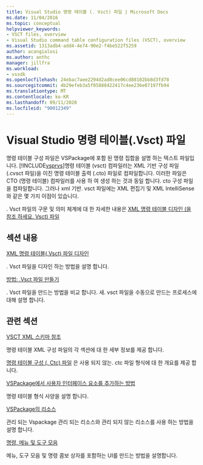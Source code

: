 ```yaml
---
title: Visual Studio 명령 테이블 (. Vsct) 파일 | Microsoft Docs
ms.date: 11/04/2016
ms.topic: conceptual
helpviewer_keywords:
- VSCT files, overview
- Visual Studio command table configuration files (VSCT), overview
ms.assetid: 1313adb4-add4-4e74-90e2-f4be522f5259
author: acangialosi
ms.author: anthc
manager: jillfra
ms.workload:
- vssdk
ms.openlocfilehash: 24ebac7aee2294d2ad8cee06cd88102bb8d3fd78
ms.sourcegitcommit: 4b29efeb3a5f05888422417c4ee236e07197fb94
ms.translationtype: MT
ms.contentlocale: ko-KR
ms.lasthandoff: 09/11/2020
ms.locfileid: "90012349"
---
```

# <a name="visual-studio-command-table-vsct-files"></a>Visual Studio 명령 테이블(.Vsct) 파일
명령 테이블 구성 파일은 VSPackage에 포함 된 명령 집합을 설명 하는 텍스트 파일입니다. [!INCLUDE[vsprvs](../../code-quality/includes/vsprvs_md.md)]명령 테이블 (vsct) 컴파일러는 XML 기반 구성 파일 (.cvsct 파일)을 이진 명령 테이블 출력 (.cto) 파일로 컴파일합니다. 이러한 파일은 CTO (명령 테이블) 컴파일러를 사용 하 여 생성 하는 것과 동일 합니다. cto 구성 파일을 컴파일합니다. 그러나 xml 기반. vsct 파일에는 XML 편집기 및 XML IntelliSense와 같은 몇 가지 이점이 있습니다.

 . Vsct 파일의 구문 및 의미 체계에 대 한 자세한 내용은 [XML 명령 테이블 디자인 (을 참조 하세요. Vsct) 파일](../../extensibility/internals/designing-xml-command-table-dot-vsct-files.md)

## <a name="in-this-section"></a>섹션 내용
 [XML 명령 테이블(.Vsct) 파일 디자인](../../extensibility/internals/designing-xml-command-table-dot-vsct-files.md)

 . Vsct 파일을 디자인 하는 방법을 설명 합니다.

 [방법: .Vsct 파일 만들기](../../extensibility/internals/how-to-create-a-dot-vsct-file.md)

 . Vsct 파일을 만드는 방법을 비교 합니다. 새. vsct 파일을 수동으로 만드는 프로세스에 대해 설명 합니다.

## <a name="related-sections"></a>관련 섹션
 [VSCT XML 스키마 참조](../../extensibility/vsct-xml-schema-reference.md)

 명령 테이블 XML 구성 파일의 각 섹션에 대 한 세부 정보를 제공 합니다.

 [명령 테이블 구성 (. Ctc) 파일](/previous-versions/bb165153(v=vs.100)) 은 사용 되지 않는. ctc 파일 형식에 대 한 개요를 제공 합니다.

 [VSPackage에서 사용자 인터페이스 요소를 추가하는 방법](../../extensibility/internals/how-vspackages-add-user-interface-elements.md)

 명령 테이블 형식 사양을 설명 합니다.

 [VSPackage의 리소스](../../extensibility/internals/resources-in-vspackages.md)

 관리 되는 Vspackage 관리 되는 리소스와 관리 되지 않는 리소스를 사용 하는 방법을 설명 합니다.

 [명령, 메뉴 및 도구 모음](../../extensibility/internals/commands-menus-and-toolbars.md)

 메뉴, 도구 모음 및 명령 콤보 상자를 포함하는 UI를 만드는 방법을 설명합니다.